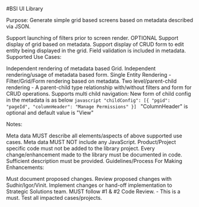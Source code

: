 #BSI UI Library

Purpose: Generate simple grid based screens based on metadata described via JSON.

Support launching of filters prior to screen render. OPTIONAL
Support display of grid based on metadata.
Support display of CRUD form to edit entity being displayed in the grid. Field validation is included in metadata.
Supported Use Cases:

Independent rendering of metadata based Grid.
Independent rendering/usage of metadata based form.
Single Entity Rendering - Filter/Grid/Form rendering based on metadata.
Two level/parent-child rendering - A parent-child type relationship with/without filters and form for CRUD operations.
Supports multi child navigation: 
    New form of child config in the metadata is as below
    ```javascript
    "childConfig": [{ "pgid": "pageId", "columnHeader": "Manage Permissions" }]
    ```
    "ColumnHeader" is optional and default value is "View"

Notes:

Meta data MUST describe all elements/aspects of above supported use cases.
Meta data MUST NOT include any JavaScript.
Product/Project specific code must not be added to the library project.
Every change/enhancement made to the library must be documented in code. Sufficient description must be provided.
Guidelines/Process For Making Enhancements:

Must document proposed changes.
Review proposed changes with Sudhir/Igor/Vinit.
Implement changes or hand-off implementation to Strategic Solutions team. MUST follow #1 & #2
Code Review. - This is a must.
Test all impacted cases/projects.